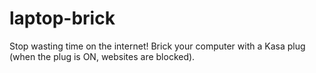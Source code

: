 # laptop-brick

Stop wasting time on the internet! Brick your computer with a Kasa plug (when the plug is ON, websites are blocked).
